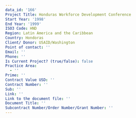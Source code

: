 ```yaml
---
data_id: '166'
Project Title: Honduras Workforce Development Conference
Start Year: '1998'
End Year: '1999'
ISO3 Code: HND
Region: Latin America and the Caribbean
Country: Hondoras
Client/ Donor: USAID/Washington
Point of contact: ''
Email: ''
Phone: ''
Is Current Project? (true/false): false
Practice Area:
  - ''
Prime: ''
Contract Value USD: ''
Contract Number: ''
Sub: ''
Link: ''
Link to the document file: ''
Document Title: ''
Subcontract Number/Order Number/Grant Number: ''
---
```


